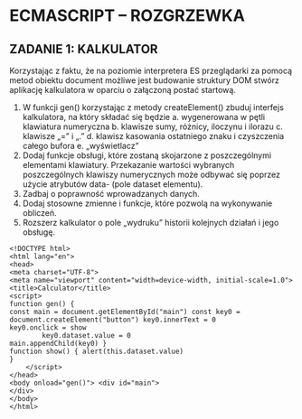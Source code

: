 # ECMASCRIPT – ROZGRZEWKA
## ZADANIE 1: KALKULATOR

Korzystając z faktu, że na poziomie interpretera ES przeglądarki za pomocą metod obiektu document możliwe jest budowanie struktury DOM stwórz aplikację kalkulatora w oparciu o załączoną postać startową.

1. W funkcji gen() korzystając z metody createElement() zbuduj interfejs kalkulatora, na który składać się będzie
a. wygenerowana w pętli klawiatura numeryczna
b. klawisze sumy, różnicy, iloczynu i ilorazu
c. klawisze „=” i „.”
d. klawisz kasowania ostatniego znaku i czyszczenia całego bufora
e. „wyświetlacz”
2. Dodaj funkcje obsługi, które zostaną skojarzone z poszczególnymi elementami klawiatury. Przekazanie wartości wybranych poszczególnych klawiszy numerycznych może odbywać się poprzez użycie atrybutów data- (pole dataset elementu).
3. Zadbaj o poprawność wprowadzanych danych.
4. Dodaj stosowne zmienne i funkcje, które pozwolą na wykonywanie obliczeń.
5. Rozszerz kalkulator o pole „wydruku” historii kolejnych działań i jego obsługę.

```
<!DOCTYPE html>
<html lang="en">
<head>
<meta charset="UTF-8">
<meta name="viewport" content="width=device-width, initial-scale=1.0"> <title>Calculator</title>
<script>
function gen() {
const main = document.getElementById("main") const key0 = document.createElement("button") key0.innerText = 0
key0.onclick = show
        key0.dataset.value = 0
main.appendChild(key0) }
function show() { alert(this.dataset.value)
}
    </script>
</head>
<body onload="gen()"> <div id="main">
</div>
</body>
</html>
```
